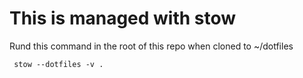 # This is managed with stow


Rund this command in the root of this repo when cloned to ~/dotfiles
```shell
 stow --dotfiles -v .
```

